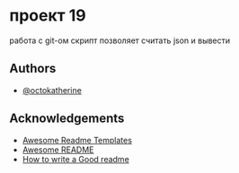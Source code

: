 # проект 19
работа с git-ом
скрипт позволяет считать json и вывести


## Authors

- [@octokatherine](https://www.github.com/octokatherine)


## Acknowledgements

- [Awesome Readme Templates](https://awesomeopensource.com/project/elangosundar/awesome-README-templates)
- [Awesome README](https://github.com/matiassingers/awesome-readme)
- [How to write a Good readme](https://bulldogjob.com/news/449-how-to-write-a-good-readme-for-your-github-project)

